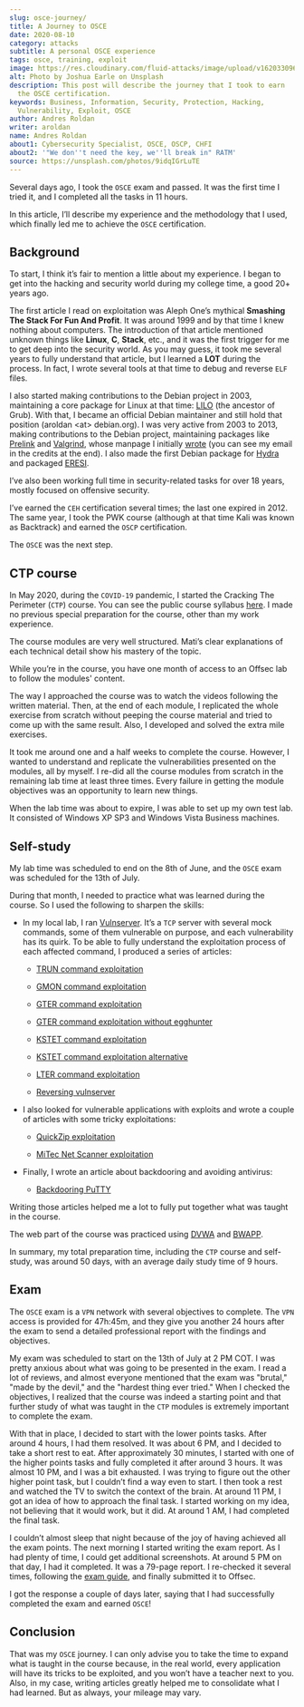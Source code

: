 ```yaml
---
slug: osce-journey/
title: A Journey to OSCE
date: 2020-08-10
category: attacks
subtitle: A personal OSCE experience
tags: osce, training, exploit
image: https://res.cloudinary.com/fluid-attacks/image/upload/v1620330965/blog/osce-journey/cover_swxqa7.webp
alt: Photo by Joshua Earle on Unsplash
description: This post will describe the journey that I took to earn
  the OSCE certification.
keywords: Business, Information, Security, Protection, Hacking,
  Vulnerability, Exploit, OSCE
author: Andres Roldan
writer: aroldan
name: Andres Roldan
about1: Cybersecurity Specialist, OSCE, OSCP, CHFI
about2: '"We don''t need the key, we''ll break in" RATM'
source: https://unsplash.com/photos/9idqIGrLuTE
---
```


Several days ago, I took the `OSCE` exam and passed. It was the first
time I tried it, and I completed all the tasks in 11 hours.

In this article, I’ll describe my experience and the methodology that I
used, which finally led me to achieve the `OSCE` certification.

## Background

To start, I think it’s fair to mention a little about my experience. I
began to get into the hacking and security world during my college time,
a good 20+ years ago.

The first article I read on exploitation was Aleph One’s mythical
**Smashing The Stack For Fun And Profit**. It was around 1999 and by
that time I knew nothing about computers. The introduction of that
article mentioned unknown things like **Linux**, **C**, **Stack**, etc.,
and it was the first trigger for me to get deep into the security world.
As you may guess, it took me several years to fully understand that
article, but I learned a **LOT** during the process. In fact, I wrote
several tools at that time to debug and reverse `ELF` files.

I also started making contributions to the Debian project in 2003,
maintaining a core package for Linux at that time:
[LILO](https://salsa.debian.org/joowie-guest/maintain_lilo/-/blob/master/debian/changelog)
(the ancestor of Grub). With that, I became an official Debian
maintainer and still hold that position (aroldan \<at\> debian.org). I
was very active from 2003 to 2013, making contributions to the Debian
project, maintaining packages like
[Prelink](https://people.redhat.com/jakub/prelink/) and
[Valgrind](https://www.valgrind.org/), whose manpage I initially
[wrote](https://linux.die.net/man/1/valgrind) (you can see my email in
the credits at the end). I also made the first Debian package for
[Hydra](https://metadata.ftp-master.debian.org/changelogs//main/h/hydra/hydra_9.1-1_changelog)
and packaged [ERESI](https://github.com/thorkill/eresi).

I’ve also been working full time in security-related tasks for over 18
years, mostly focused on offensive security.

I’ve earned the `CEH` certification several times; the last one expired
in 2012. The same year, I took the PWK course (although at that time
Kali was known as Backtrack) and earned the `OSCP` certification.

The `OSCE` was the next step.

## CTP course

In May 2020, during the `COVID-19` pandemic, I started the Cracking The
Perimeter (`CTP`) course. You can see the public course syllabus
[here](https://www.offensive-security.com/documentation/cracking-the-perimeter-syllabus.pdf).
I made no previous special preparation for the course, other than my
work experience.

The course modules are very well structured. Mati’s clear explanations
of each technical detail show his mastery of the topic.

While you’re in the course, you have one month of access to an Offsec
lab to follow the modules' content.

The way I approached the course was to watch the videos following the
written material. Then, at the end of each module, I replicated the
whole exercise from scratch without peeping the course material and
tried to come up with the same result. Also, I developed and solved the
extra mile exercises.

It took me around one and a half weeks to complete the course. However,
I wanted to understand and replicate the vulnerabilities presented on
the modules, all by myself. I re-did all the course modules from scratch
in the remaining lab time at least three times. Every failure in getting
the module objectives was an opportunity to learn new things.

When the lab time was about to expire, I was able to set up my own test
lab. It consisted of Windows XP SP3 and Windows Vista Business machines.

## Self-study

My lab time was scheduled to end on the 8th of June, and the `OSCE` exam
was scheduled for the 13th of July.

During that month, I needed to practice what was learned during the
course. So I used the following to sharpen the skills:

- In my local lab, I ran
  [Vulnserver](https://github.com/stephenbradshaw/vulnserver). It’s a
  `TCP` server with several mock commands, some of them vulnerable on
  purpose, and each vulnerability has its quirk. To be able to fully
  understand the exploitation process of each affected command, I
  produced a series of articles:

    - [TRUN command exploitation](../vulnserver-trun/)

    - [GMON command exploitation](../vulnserver-gmon/)

    - [GTER command exploitation](../vulnserver-gter/)

    - [GTER command exploitation without
    egghunter](../vulnserver-gter-no-egghunter/)

    - [KSTET command exploitation](../vulnserver-kstet/)

    - [KSTET command exploitation
    alternative](../vulnserver-kstet-alternative/)

    - [LTER command exploitation](../vulnserver-lter-seh/)

    - [Reversing vulnserver](../reversing-vulnserver/)

- I also looked for vulnerable applications with exploits and wrote a
  couple of articles with some tricky exploitations:

    - [QuickZip exploitation](../quickzip-exploit/)

    - [MiTec Net Scanner exploitation](../netscan-exploit/)

- Finally, I wrote an article about backdooring and avoiding
  antivirus:

    - [Backdooring PuTTY](../backdooring-putty/)

Writing those articles helped me a lot to fully put together what was
taught in the course.

The web part of the course was practiced using
[DVWA](http://www.dvwa.co.uk/) and [BWAPP](http://www.itsecgames.com/).

In summary, my total preparation time, including the `CTP` course and
self-study, was around 50 days, with an average daily study time of 9
hours.

## Exam

The `OSCE` exam is a `VPN` network with several objectives to complete.
The `VPN` access is provided for 47h:45m, and they give you another 24
hours after the exam to send a detailed professional report with the
findings and objectives.

My exam was scheduled to start on the 13th of July at 2 PM COT. I was
pretty anxious about what was going to be presented in the exam. I read
a lot of reviews, and almost everyone mentioned that the exam was
"brutal," "made by the devil," and the "hardest thing ever tried." When
I checked the objectives, I realized that the course was indeed a
starting point and that further study of what was taught in the `CTP`
modules is extremely important to complete the exam.

With that in place, I decided to start with the lower points tasks.
After around 4 hours, I had them resolved. It was about 6 PM, and I
decided to take a short rest to eat. After approximately 30 minutes, I
started with one of the higher points tasks and fully completed it after
around 3 hours. It was almost 10 PM, and I was a bit exhausted. I was
trying to figure out the other higher point task, but I couldn’t find a
way even to start. I then took a rest and watched the TV to switch the
context of the brain. At around 11 PM, I got an idea of how to approach
the final task. I started working on my idea, not believing that it
would work, but it did. At around 1 AM, I had completed the final task.

I couldn’t almost sleep that night because of the joy of having achieved
all the exam points. The next morning I started writing the exam report.
As I had plenty of time, I could get additional screenshots. At around 5
PM on that day, I had it completed. It was a 79-page report. I
re-checked it several times, following the [exam
guide](https://support.offensive-security.com/osce-exam-guide/), and
finally submitted it to Offsec.

I got the response a couple of days later, saying that I had
successfully completed the exam and earned `OSCE`\!

## Conclusion

That was my `OSCE` journey. I can only advise you to take the time to
expand what is taught in the course because, in the real world, every
application will have its tricks to be exploited, and you won’t have a
teacher next to you. Also, in my case, writing articles greatly helped
me to consolidate what I had learned. But as always, your mileage may
vary.
